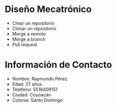 ﻿# Diseño Mecatrónico
* Crear un repositorio
* Clonar un repositorio
* Merge a remoto
* Merge a branch
* Pull request

# Información de Contacto
* Nombre: Raymundo Pérez
* Edad: 27 años
* Telefono: 5518409151
* Ciudad: Coyoacán
* Colonia: Santo Domingo
